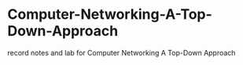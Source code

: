 # Computer-Networking-A-Top-Down-Approach
record notes and lab for Computer Networking A Top-Down Approach
